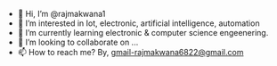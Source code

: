 - 👋 Hi, I’m @rajmakwana1
- 👀 I’m interested in Iot, electronic, artificial intelligence, automation
- 🌱 I’m currently learning electronic & computer science engeenering. 
- 💞️ I’m looking to collaborate on ...
- 📫 How to reach me? 
     By, gmail-rajmakwana6822@gmail.com
      


<!---
rajmakwana1/rajmakwana1 is a ✨ special ✨ repository because its `README.md` (this file) appears on your GitHub profile.
You can click the Preview link to take a look at your changes.
--->

